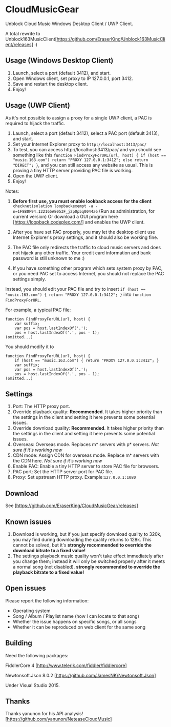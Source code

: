 # CloudMusicGear

Unblock Cloud Music Windows Desktop Client / UWP Client.

A total rewrite to Unblock163MusicClient[https://github.com/EraserKing/Unblock163MusicClient/releases] :)

## Usage (Windows Desktop Client)

1. Launch, select a port (default 3412), and start.
2. Open Windows client, set proxy to IP 127.0.0.1, port 3412.
3. Save and restart the desktop client.
4. Enjoy!

## Usage (UWP Client)

As it's not possible to assign a proxy for a single UWP client, a PAC is required to hijack the traffic.

1. Launch, select a port (default 3412), select a PAC port (default 3413), and start.
2. Set your Internet Explorer proxy to `http://localhost:3413/pac/`
3. To test, you can access http://localhost:3413/pac/ and you should see something like this `function FindProxyForURL(url, host) { if (host == "music.163.com") return "PROXY 127.0.0.1:3412"; else return "DIRECT"; }`, and you can still access any website as usual. This is proving a tiny HTTP server providing PAC file is working.
4. Open the UWP client.
5. Enjoy!

Notes:

1. **Before first use, you must enable lookback access for the client**
`checknetisolation loopbackexempt -a -n=1F8B0F94.122165AE053F_j2p0p5q0044a6` (Run as administration, for current version)
Or download a GUI program here [https://loopback.codeplex.com/] and enables the UWP client.

2. After you have set PAC properly, you may let the desktop client use Internet Explorer's proxy settings, and it should also be working fine.

3. The PAC file only redirects the traffic to cloud music servers and does not hijack any other traffic. Your credit card information and bank password is still unknown to me :)

4. If you have something other program which sets system proxy by PAC, or you need PAC set to access Internet, you should not replace the PAC settings simply.

Instead, you should edit your PAC file and try to insert `if (host == "music.163.com") { return "PROXY 127.0.0.1:3412"; }` into `function FindProxyForURL`.

For example, a typical PAC file:
```
function FindProxyForURL(url, host) {
    var suffix;
    var pos = host.lastIndexOf('.');
    pos = host.lastIndexOf('.', pos - 1);
(omitted...)
```

You should modify it to 
```
function FindProxyForURL(url, host) {
    if (host == "music.163.com") { return "PROXY 127.0.0.1:3412"; }
    var suffix;
    var pos = host.lastIndexOf('.');
    pos = host.lastIndexOf('.', pos - 1);
(omitted...)
```



## Settings

1. Port: The HTTP proxy port.
2. Override playback quality: **Recommended**. It takes higher priority than the settings in the client and setting it here prevents some potential issues.
3. Override download quality: **Recommended**. It takes higher priority than the settings in the client and setting it here prevents some potential issues.
4. Overseas: Overseas mode. Replaces m* servers with p* servers. *Not sure if it's working now*
5. CDN mode: Assign CDN for overseas mode. Replace m* servers with the CDN here. *Not sure if it's working now*
6. Enable PAC: Enable a tiny HTTP server to store PAC file for browsers.
7. PAC port: Set the HTTP server port for PAC file.
8. Proxy: Set upstream HTTP proxy. Example:`127.0.0.1:1080`

## Download

See [https://github.com/EraserKing/CloudMusicGear/releases]

## Known issues

1. Download is working, but if you just specify download quality to 320k, you may find during downloading the quality returns to 128k. This cannot be solved, but it's **strongly recommended to override the download bitrate to a fixed value!**
2. The settings playback music quality won't take effect immediately after you change them; instead it will only be switched properly after it meets a normal song (not disabled). **strongly recommended to override the playback bitrate to a fixed value!**

## Open issues

Please report the following information:

* Operating system
* Song / Album / Playlist name (how I can locate to that song)
* Whether the issue happens on specific songs, or all songs
* Whether it can be reproduced on web client for the same song

## Building

Need the following packages:

FiddlerCore 4 [http://www.telerik.com/fiddler/fiddlercore]

Newtonsoft.Json 8.0.2 [https://github.com/JamesNK/Newtonsoft.Json]

Under Visual Studio 2015.

## Thanks

Thanks yanunon for his API analysis! [https://github.com/yanunon/NeteaseCloudMusic]